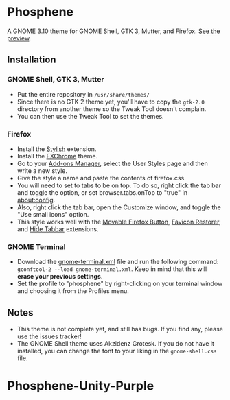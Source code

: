 # Phosphene
A GNOME 3.10 theme for GNOME Shell, GTK 3, Mutter, and Firefox. [See the preview](http://hdni.github.io/rice/assets/phosphene_preview.png).

## Installation
### GNOME Shell, GTK 3, Mutter
* Put the entire repository in `/usr/share/themes/`
* Since there is no GTK 2 theme yet, you'll have to copy the `gtk-2.0` directory from another theme so the Tweak Tool doesn't complain. 
* You can then use the Tweak Tool to set the themes.

### Firefox
* Install the [Stylish](https://addons.mozilla.org/en-US/firefox/addon/stylish/) extension.
* Install the [FXChrome](https://addons.mozilla.org/en-US/firefox/addon/fxchrome/) theme.
* Go to your [Add-ons Manager](about:addons), select the User Styles page and then write a new style.
* Give the style a name and paste the contents of firefox.css.
* You will need to set to tabs to be on top. To do so, right click the tab bar and toggle the option, or set browser.tabs.onTop to "true" in [about:config](about:config).
* Also, right click the tab bar, open the Customize window, and toggle the "Use small icons" option.
* This style works well with the [Movable Firefox Button](https://addons.mozilla.org/en-us/firefox/addon/movable-firefox-button/), [Favicon Restorer](https://addons.mozilla.org/en-us/firefox/addon/favicon-restorer/?src=search), and [Hide Tabbar](https://addons.mozilla.org/en-us/firefox/addon/hide-tabbar/?src=ss) extensions.

### GNOME Terminal
* Download the [gnome-terminal.xml](https://github.com/hdni/dotfiles/blob/master/gnome-terminal.xml) file and run the following command: `gconftool-2 --load gnome-terminal.xml`. Keep in mind that this will **erase your previous settings**.
* Set the profile to "phosphene" by right-clicking on your terminal window and choosing it from the Profiles menu.

## Notes
* This theme is not complete yet, and still has bugs. If you find any, please use the issues tracker!
* The GNOME Shell theme uses Akzidenz Grotesk. If you do not have it installed, you can change the font to your liking in the `gnome-shell.css` file.
# Phosphene-Unity-Purple
